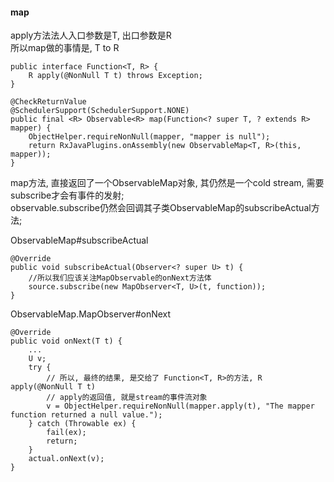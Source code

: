 #### map  

apply方法法人入口参数是T,  出口参数是R   
所以map做的事情是, T  to R  
```
public interface Function<T, R> {
    R apply(@NonNull T t) throws Exception;
}

@CheckReturnValue
@SchedulerSupport(SchedulerSupport.NONE)
public final <R> Observable<R> map(Function<? super T, ? extends R> mapper) {
    ObjectHelper.requireNonNull(mapper, "mapper is null");
    return RxJavaPlugins.onAssembly(new ObservableMap<T, R>(this, mapper));
}
```
map方法, 直接返回了一个ObservableMap对象, 其仍然是一个cold stream, 需要subscribe才会有事件的发射;   
observable.subscribe仍然会回调其子类ObservableMap的subscribeActual方法;   

ObservableMap#subscribeActual  
```
@Override
public void subscribeActual(Observer<? super U> t) {
    //所以我们应该关注MapObservable的onNext方法体
    source.subscribe(new MapObserver<T, U>(t, function));
}
```  
ObservableMap.MapObserver#onNext  
```
@Override
public void onNext(T t) {
    ...
    U v;
    try {
        // 所以, 最终的结果, 是交给了 Function<T, R>的方法, R apply(@NonNull T t)
        // apply的返回值, 就是stream的事件流对象  
        v = ObjectHelper.requireNonNull(mapper.apply(t), "The mapper function returned a null value.");
    } catch (Throwable ex) {
        fail(ex);
        return;
    }
    actual.onNext(v);
}
```  

